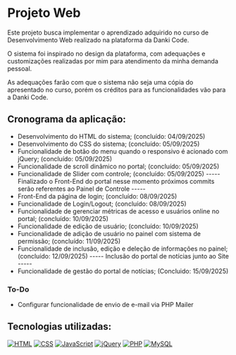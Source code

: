 # Projeto Web

Este projeto busca implementar o aprendizado adquirido no curso de Desenvolvimento Web realizado na plataforma da Danki Code.

O sistema foi inspirado no design da plataforma, com adequações e customizações realizadas por mim para atendimento da minha demanda pessoal.

As adequações farão com que o sistema não seja uma cópia do apresentado no curso, porém os créditos para as funcionalidades vão para a Danki Code.

## Cronograma da aplicação:
* Desenvolvimento do HTML do sistema; (concluído: 04/09/2025)
* Desenvolvimento do CSS do sistema; (concluído: 05/09/2025)
* Funcionalidade de botão do menu quando o responsivo é acionado com jQuery; (concluído: 05/09/2025)
* Funcionalidade de scroll dinâmico no portal; (concluído: 05/09/2025)
* Funcionalidade de Slider com controle; (concluído: 05/09/2025)
----- Finalizado o Front-End do portal nesse momento próximos commits serão referentes ao Painel de Controle -----
* Front-End da página de login; (concluído: 08/09/2025)
* Funcionalidade de Login/Logout; (concluído: 08/09/2025)
* Funcionalidade de gerenciar métricas de acesso e usuários online no portal; (concluído: 10/09/2025)
* Funcionalidade de edição de usuário; (concluído: 10/09/2025)
* Funcionalidade de adição de usuário no painel com sistema de permissão; (concluído: 11/09/2025)
* Funcionalidade de inclusão, edição e deleção de informações no painel; (concluído: 12/09/2025)
----- Inclusão do portal de notícias junto ao Site -----
* Funcionalidade de gestão do portal de notícias; (Concluido: 15/09/2025)

### To-Do
- Configurar funcionalidade de envio de e-mail via PHP Mailer

## Tecnologias utilizadas:
[![HTML](https://img.shields.io/badge/HTML-%23E34F26.svg?logo=html5&logoColor=white)](#)
[![CSS](https://img.shields.io/badge/CSS-639?logo=css&logoColor=fff)](#)
[![JavaScript](https://img.shields.io/badge/JavaScript-F7DF1E?logo=javascript&logoColor=000)](#)
[![jQuery](https://img.shields.io/badge/jQuery-0769AD?logo=jquery&logoColor=fff)](#)
[![PHP](https://img.shields.io/badge/php-%23777BB4.svg?&logo=php&logoColor=white)](#)
[![MySQL](https://img.shields.io/badge/MySQL-4479A1?logo=mysql&logoColor=fff)](#)